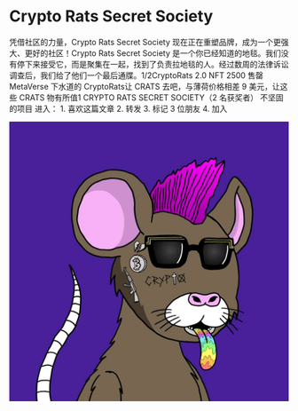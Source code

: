 # Crypto Rats Secret Society

凭借社区的力量，Crypto Rats Secret Society 现在正在重塑品牌，成为一个更强大、更好的社区！Crypto Rats Secret Society 是一个你已经知道的地毯。我们没有停下来接受它，而是聚集在一起，找到了负责拉地毯的人。经过数周的法律诉讼调查后，我们给了他们一个最后通牒。1/2CryptoRats 2.0 NFT 2500 售罄 MetaVerse 下水道的 CryptoRats让 CRATS 去吧，与薄荷价格相差 9 美元，让这些 CRATS 物有所值1 CRYPTO RATS SECRET SOCIETY（2 名获奖者） 不坚固的项目 进入： 1. 喜欢这篇文章 2. 转发 3. 标记 3 位朋友 4. 加入

![nft](1.jpg)
